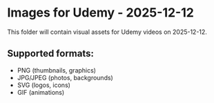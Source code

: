 # Images for Udemy - 2025-12-12

This folder will contain visual assets for Udemy videos on 2025-12-12.

## Supported formats:
- PNG (thumbnails, graphics)
- JPG/JPEG (photos, backgrounds)
- SVG (logos, icons)
- GIF (animations)
